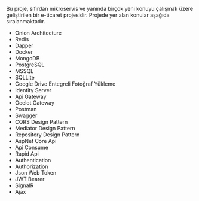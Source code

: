 Bu proje, sıfırdan mikroservis ve yanında birçok yeni konuyu çalışmak üzere geliştirilen bir e-ticaret projesidir. 
Projede yer alan konular aşağıda sıralanmaktadır.

- Onion Architecture
- Redis
- Dapper
- Docker
- MongoDB
- PostgreSQL
- MSSQL
- SQLLite
- Google Drive Entegreli Fotoğraf Yükleme
- Identity Server
- Api Gateway
- Ocelot Gateway
- Postman
- Swagger
- CQRS Design Pattern
- Mediator Design Pattern
- Repository Design Pattern
- AspNet Core Api
- Api Consume
- Rapid Api
- Authentication
- Authorization
- Json Web Token
- JWT Bearer
- SignalR
- Ajax
